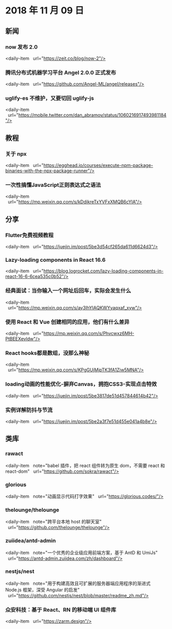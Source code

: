 # 2018 年 11 月 09 日

## 新闻

### now 发布 2.0

<daily-item
  url="https://zeit.co/blog/now-2"/>

### 腾讯分布式机器学习平台 Angel 2.0.0 正式发布

<daily-item
  url="https://github.com/Angel-ML/angel/releases"/>

### uglify-es 不维护，又要切回 uglify-js

<daily-item
  url="https://mobile.twitter.com/dan_abramov/status/1060216917493981184"/>

## 教程

### 关于 npx

<daily-item
  url="https://egghead.io/courses/execute-npm-package-binaries-with-the-npx-package-runner"/>

### 一次性搞懂JavaScript正则表达式之语法

<daily-item
  url="https://mp.weixin.qq.com/s/kDdikreTxYVFxXMQB6cYlA"/>

## 分享

### Flutter免费视频教程

<daily-item
  url="https://juejin.im/post/5be3d54cf265da611d6624d3"/>

### Lazy-loading components in React 16.6

<daily-item
  url="https://blog.logrocket.com/lazy-loading-components-in-react-16-6-6cea535c0b52"/>

### 经典面试：当你输入一个网址后回车，实际会发生什么

<daily-item
  url="https://mp.weixin.qq.com/s/ay3IhYIAQKWYyaqxaf_xyw"/>

### 使用 React 和 Vue 创建相同的应用，他们有什么差异

<daily-item
  url="https://mp.weixin.qq.com/s/Phvcwxz6MH-PtBEEXevldw"/>

### React hooks都是数组，没那么神秘

<daily-item
  url="https://mp.weixin.qq.com/s/KPgGUjMjpTK3fA1Zjw5MNA"/>

### loading动画的性能优化-摒弃Canvas，拥抱CSS3-实现点击特效

<daily-item
  url="https://juejin.im/post/5be3817de51d457844614b42"/>

### 实例详解防抖与节流

<daily-item
  url="https://juejin.im/post/5be2a3f7e51d455e041a4b8e"/>

## 类库

### rawact

<daily-item
  note="babel 插件，把 react 组件转为原生 dom，不需要 react 和 react-dom"
  url="https://github.com/sokra/rawact"/>

### glorious

<daily-item
  note="动画显示代码打字效果"
  url="https://glorious.codes/"/>

### thelounge/thelounge

<daily-item
  note="跨平台本地 host 的聊天室"
  url="https://github.com/thelounge/thelounge"/>

### zuiidea/antd-admin

<daily-item
  note="一个优秀的企业级应用前端方案，基于 AntD 和 UmiJs"
  url="https://antd-admin.zuiidea.com/zh/dashboard"/>

### nestjs/nest

<daily-item
  note="用于构建高效且可扩展的服务器端应用程序的渐进式 Node.js 框架，深受 Angular 的启发"
  url="https://github.com/nestjs/nest/blob/master/readme_zh.md"/>

### 众安科技：基于 React、RN 的移动端 UI 组件库

<daily-item
  url="https://zarm.design"/>
